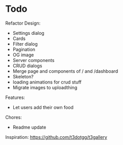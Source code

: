 # Todo

Refactor Design:

- Settings dialog
- Cards
- Filter dialog
- Pagination
- OG image
- Server components
- CRUD dialogs
- Merge page and components of / and /dashboard
- Skeleton?
- loading animations for crud stuff
- Migrate images to uploadthing

Features:

- Let users add their own food

Chores:

- Readme update

Inspiration: https://github.com/t3dotgg/t3gallery
